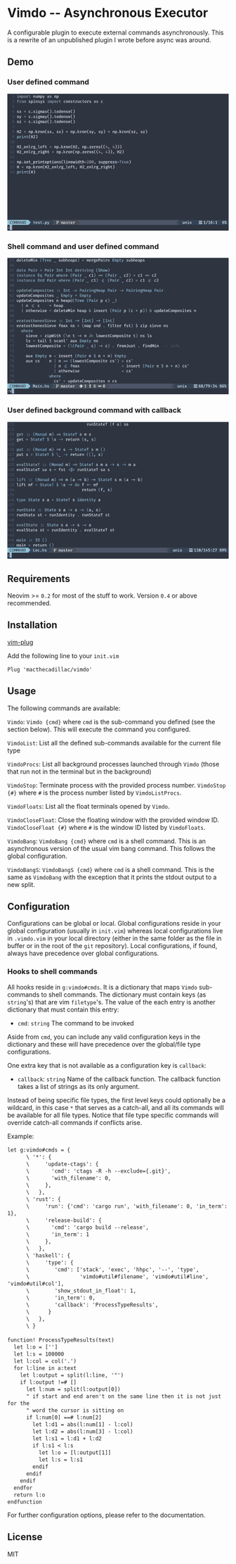 # Vimdo -- Asynchronous Executor

A configurable plugin to execute external commands asynchronously. This is a
rewrite of an unpublished plugin I wrote before async was around.

## Demo

### User defined command
![User defined command](.github/terminal_job.gif)

### Shell command and user defined command
![Shell command and user defined command](.github/terminal_job_bang.gif)

### User defined background command with callback
![User defined background command with callback](.github/stdout_float.gif)

## Requirements

Neovim >= `0.2` for most of the stuff to work. Version `0.4` or above
recommended.

## Installation

[vim-plug](https://github.com/junegunn/vim-plug)

Add the following line to your `init.vim`

```vim
Plug 'macthecadillac/vimdo'
```
## Usage

The following commands are available:

`Vimdo`: `Vimdo {cmd}` where `cmd` is the sub-command you defined (see the
section below). This will execute the command you configured.

`VimdoList`: List all the defined sub-commands available for the current file
type

`VimdoProcs`: List all background processes launched through `Vimdo`
(those that run not in the terminal but in the background)

`VimdoStop`: Terminate process with the provided process number.  `VimdoStop
{#}` where `#` is the process number listed by `VimdoListProcs`.

`VimdoFloats`: List all the float terminals opened by `Vimdo`.

`VimdoCloseFloat`: Close the floating window with the provided window ID.
`VimdoCloseFloat {#}` where `#` is the window ID listed by `VimdoFloats`.

`VimdoBang`: `VimdoBang {cmd}` where `cmd` is a shell command. This is an
asynchronous version of the usual vim bang command. This follows the global
configuration.

`VimdoBangS`: `VimdoBangS {cmd}` where `cmd` is a shell command. This is the
same as `VimdoBang` with the exception that it prints the stdout output to a
new split.

## Configuration

Configurations can be global or local. Global configurations reside in your
global configuration (usually in `init.vim`) whereas local configurations live
in `.vimdo.vim` in your local directory (either in the same folder as the file in
buffer or in the root of the `git` repository). Local configurations, if found,
always have precedence over global configurations.

### Hooks to shell commands

All hooks reside in `g:vimdo#cmds`. It is a dictionary that maps
`Vimdo` sub-commands to shell commands. The dictionary must contain keys (as
`string`'s) that are vim `filetype`'s. The value of the each entry is another
dictionary that must contain this entry:

  - `cmd`: `string` The command to be invoked

Aside from `cmd`, you can include any valid configuration keys in the dictionary
and these will have precedence over the global/file type configurations.

One extra key that is not available as a configuration key is `callback`:

  - `callback`: `string` Name of the callback function. The callback
                function takes a list of strings as its only argument.

Instead of being specific file types, the first level keys could optionally be a
wildcard, in this case `*` that serves as a catch-all, and all its commands will
be available for all file types. Notice that file type specific commands will
override catch-all commands if conflicts arise.

Example:

```vim
let g:vimdo#cmds = {
      \ '*': {
      \     'update-ctags': {
      \       'cmd': 'ctags -R -h --exclude={.git}',
      \       'with_filename': 0,
      \     },
      \   },
      \ 'rust': {
      \     'run': {'cmd': 'cargo run', 'with_filename': 0, 'in_term': 1},
      \     'release-build': {
      \       'cmd': 'cargo build --release',
      \       'in_term': 1
      \     },
      \   },
      \ 'haskell': {
      \     'type': {
      \        'cmd': ['stack', 'exec', 'hhpc', '--', 'type',
      \                'vimdo#util#filename', 'vimdo#util#line', 'vimdo#util#col'],
      \        'show_stdout_in_float': 1,
      \        'in_term': 0,
      \        'callback': 'ProcessTypeResults',
      \      }
      \   },
      \ }

function! ProcessTypeResults(text)
  let l:o = ['']
  let l:s = 100000
  let l:col = col('.')
  for l:line in a:text
    let l:output = split(l:line, '"')
    if l:output !=# []
      let l:num = split(l:output[0])
      " if start and end aren't on the same line then it is not just for the
      " word the cursor is sitting on
      if l:num[0] ==# l:num[2]
        let l:d1 = abs(l:num[1] - l:col)
        let l:d2 = abs(l:num[3] - l:col)
        let l:s1 = l:d1 + l:d2
        if l:s1 < l:s
          let l:o = [l:output[1]]
          let l:s = l:s1
        endif
      endif
    endif
  endfor
  return l:o
endfunction
```

For further configuration options, please refer to the documentation.

## License

MIT
